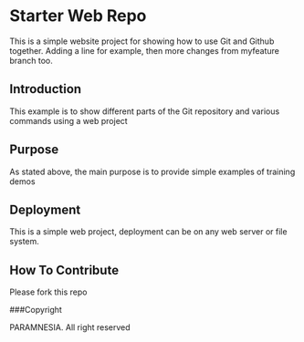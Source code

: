 # Starter Web Repo

This is a simple website project for showing how to use Git and Github together. Adding a line for example, then more changes from myfeature branch too.

## Introduction

This example is to show different parts of the Git repository and various commands using a web project

## Purpose

As stated above, the main purpose is to provide simple examples of training demos

## Deployment

This is a simple web project, deployment can be on any web server or file system.

## How To Contribute

Please fork this repo

###Copyright

PARAMNESIA. All right reserved